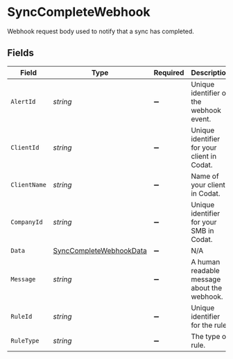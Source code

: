 # SyncCompleteWebhook

Webhook request body used to notify that a sync has completed.


## Fields

| Field                                                                     | Type                                                                      | Required                                                                  | Description                                                               | Example                                                                   |
| ------------------------------------------------------------------------- | ------------------------------------------------------------------------- | ------------------------------------------------------------------------- | ------------------------------------------------------------------------- | ------------------------------------------------------------------------- |
| `AlertId`                                                                 | *string*                                                                  | :heavy_minus_sign:                                                        | Unique identifier of the webhook event.                                   |                                                                           |
| `ClientId`                                                                | *string*                                                                  | :heavy_minus_sign:                                                        | Unique identifier for your client in Codat.                               |                                                                           |
| `ClientName`                                                              | *string*                                                                  | :heavy_minus_sign:                                                        | Name of your client in Codat.                                             |                                                                           |
| `CompanyId`                                                               | *string*                                                                  | :heavy_minus_sign:                                                        | Unique identifier for your SMB in Codat.                                  | 8a210b68-6988-11ed-a1eb-0242ac120002                                      |
| `Data`                                                                    | [SyncCompleteWebhookData](../../Models/Shared/SyncCompleteWebhookData.md) | :heavy_minus_sign:                                                        | N/A                                                                       |                                                                           |
| `Message`                                                                 | *string*                                                                  | :heavy_minus_sign:                                                        | A human readable message about the webhook.                               |                                                                           |
| `RuleId`                                                                  | *string*                                                                  | :heavy_minus_sign:                                                        | Unique identifier for the rule.                                           |                                                                           |
| `RuleType`                                                                | *string*                                                                  | :heavy_minus_sign:                                                        | The type of rule.                                                         |                                                                           |